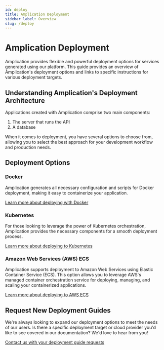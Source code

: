 ```yaml
---
id: deploy
title: Amplication Deployment
sidebar_label: Overview
slug: /deploy
---
```


# Amplication Deployment

Amplication provides flexible and powerful deployment options for services generated using our platform.
This guide provides an overview of Amplication's deployment options and links to specific instructions for various deployment targets.

## Understanding Amplication's Deployment Architecture

Applications created with Amplication comprise two main components:

1. The server that runs the API
2. A database

When it comes to deployment, you have several options to choose from, allowing you to select the best approach for your development workflow and production needs.

## Deployment Options

### Docker

Amplication generates all necessary configuration and scripts for Docker deployment, making it easy to containerize your application.

[Learn more about deploying with Docker](/deploy/docker-desktop)

### Kubernetes

For those looking to leverage the power of Kubernetes orchestration, Amplication provides the necessary components for a smooth deployment process.

[Learn more about deploying to Kubernetes](/deploy/kubernetes)

### Amazon Web Services (AWS) ECS

Amplication supports deployment to Amazon Web Services using Elastic Container Service (ECS). This option allows you to leverage AWS's managed container orchestration service for deploying, managing, and scaling your containerized applications.

[Learn more about deploying to AWS ECS](/deploy/aws/ecs)

## Request New Deployment Guides

We're always looking to expand our deployment options to meet the needs of our users. Is there a specific deployment target or cloud provider you'd like to see covered in our documentation? We'd love to hear from you!

[Contact us with your deployment guide requests](https://amplication.com/contact-us)
